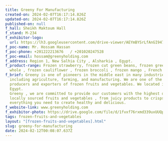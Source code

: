 ```yaml
---
title: Greeny For Manufacturing
created-on: 2024-02-07T16:17:14.826Z
updated-on: 2024-02-07T16:17:14.826Z
published-on: null
f_hall: Sheikh Maktoum Hall
f_stand: M-234
f_exhibitor-logo:
  url: https://lh3.googleusercontent.com/drive-viewer/AEYmBYSrLfAnGI947Mo4WG7Whrgj5c8vJDPx8VZkkrItu-YW__aDCpNfgh1by7Hu3w3BKX0pv2XeLAmAkeA3kLcN0nrVtGv4=s1600
f_poc-name: Mr. Hossam Hassan
f_poc-phone: +201222213676   / +201020247528
f_poc-email: hossam@greenyholding.com
f_address: Region 1, New Salhia City , Alsharkia , Egypt.
f_product-range: Frozen strawberry, frozen cut green beans, frozen green beans
  whole , frozen cauliflower , frozen broccoli , frozen mango , French fries.
f_brief: Greeny is one of pioneers in the middle east in many industries
  including agriculture, farming, and manufacturing. We are one of the biggest
  producers and exporters of frozen fruits and vegetables. We located in
  Egypt.                                                                            At
  Greeny , we are committed to provide our customers with the highest quality,
  locally sourced fruits and vegetables , from juicy products to crisps, we have
  everything you need to create healthy and delicious.
f_website-link: www.greenyholding.com
f_exhibitor-photo: https://drive.google.com/file/d/1fvxf76rxmd339uxUUQpaYzKBE2BZN67Y/view?usp=drive_link
tags: frozen-fruits-and-vegetables
layout: "[frozen-fruits-and-vegetables].html"
slug: greeny-for-manufacturing
date: 2024-02-12T00:08:07.637Z
---
```

